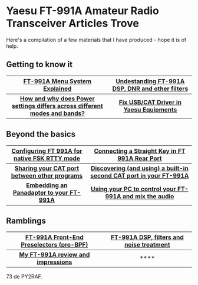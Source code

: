 # Yaesu FT-991A Amateur Radio Transceiver Articles Trove

Here's a compilation of a few materials that I have produced - hope it is of help.

## Getting to know it
| **[FT-991A Menu System Explained](https://github.com/rfrht/FT991A-PAT/wiki/appendix-ft-991-a-menu-settings)** | **[Undestanding FT-991A DSP, DNR and other filters](https://github.com/rfrht/FT-991A/wiki/FT-991A-DSP-and-DNR-performance)** |
| :---: | :---: |
| **[How and why does Power settings differs across different modes and bands?](https://github.com/rfrht/FT-991A/wiki/FT-991A-Power-Settings-across-Bands-and-Modes)** | **[Fix USB/CAT Driver in Yaesu Equipments](https://github.com/rfrht/FT-991A/wiki/Fix-USB-Driver-in-Yaesu-Equipments)** |

## Beyond the basics
| [Configuring FT 991A for native FSK RTTY mode](https://github.com/rfrht/FT-991A/wiki/Configuring-FT-991A-for-native-FSK-RTTY-mode) | [Connecting a Straight Key in FT 991A Rear Port](https://github.com/rfrht/FT-991A/wiki/Connecting-a-Straight-Key-in-FT-991A-Rear-Port) |
| :---: | :---: |
| **[Sharing your CAT port between other programs](https://github.com/rfrht/FT991A-PAT/wiki/appendix-sharing-serial-port)** | **[Discovering (and using) a built-in second CAT port in your FT-991A](https://github.com/rfrht/FT-991A/wiki/Two-CAT-ports-in-FT-991A)** |
| **[Embedding an Panadapter to your FT-991A](https://github.com/rfrht/FT991A-PAT/tree/PAT-Light)** | **[Using your PC to control your FT-991A and mix the audio](https://github.com/rfrht/Voicemeeter-FT-991A)** |

## Ramblings
| [FT-991A Front-End Preselectors (pre-BPF)](https://github.com/rfrht/FT991A-PAT/wiki/appendix-preselector-rx-stage-characteristics) | [FT-991A DSP, filters and noise treatment](https://github.com/rfrht/FT-991A/wiki/Fix-USB-Driver-in-Yaesu-Equipments) |
| :---: | :---: |
| **[My FT-991A review and impressions](https://github.com/rfrht/FT-991A/wiki/Review-FT-991A)** | **** |

73 de PY2RAF.
